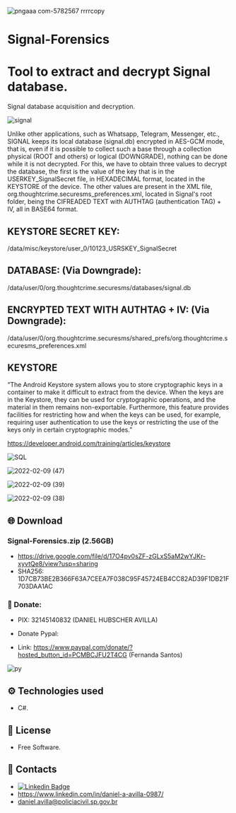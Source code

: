 
![pngaaa com-5782567 rrrrcopy](https://user-images.githubusercontent.com/102838167/202285981-e2a0413e-a6b6-4cd0-8952-adbbf66ba7d7.png)

# Signal-Forensics
# Tool to extract and decrypt Signal database.

Signal database acquisition and decryption.

![signal](https://user-images.githubusercontent.com/102838167/202285009-4fdb283b-466c-47ae-9d8f-532d30d52cff.PNG)

Unlike other applications, such as Whatsapp, Telegram, Messenger, etc., SIGNAL keeps its local database (signal.db) encrypted in AES-GCM mode, that is, even if it is possible to collect such a base through a collection physical (ROOT and others) or logical (DOWNGRADE), nothing can be done while it is not decrypted.
For this, we have to obtain three values ​​to decrypt the database, the first is the value of the key that is in the USERKEY_SignalSecret file, in HEXADECIMAL format, located in the KEYSTORE of the device. The other values ​​are present in the XML file, org.thoughtcrime.securesms_preferences.xml, located in Signal's root folder, being the CIFREADED TEXT with AUTHTAG (authentication TAG) + IV, all in BASE64 format.

## KEYSTORE SECRET KEY:
/data/misc/keystore/user_0/10123_USRSKEY_SignalSecret

## DATABASE: (Via Downgrade):
/data/user/0/org.thoughtcrime.securesms/databases/signal.db

## ENCRYPTED TEXT WITH AUTHTAG + IV: (Via Downgrade):
/data/user/0/org.thoughtcrime.securesms/shared_prefs/org.thoughtcrime.securesms_preferences.xml

## KEYSTORE
“The Android Keystore system allows you to store cryptographic keys in a container to make it difficult to extract from the device. When the keys are in the Keystore, they can be used for cryptographic operations, and the material in them remains non-exportable. Furthermore, this feature provides facilities for restricting how and when the keys can be used, for example, requiring user authentication to use the keys or restricting the use of the keys only in certain cryptographic modes.”

https://developer.android.com/training/articles/keystore

![SQL](https://user-images.githubusercontent.com/102838167/202283462-514c167c-a3d7-447a-bede-50bc9322318c.PNG)

![2022-02-09 (47)](https://user-images.githubusercontent.com/102838167/202285590-2faf5171-4dc4-40b3-8fa8-e0df7cf4af68.png)

![2022-02-09 (39)](https://user-images.githubusercontent.com/102838167/202285490-1150c302-58ff-4bcb-98bf-0560c5e1cf8a.png)

![2022-02-09 (38)](https://user-images.githubusercontent.com/102838167/202285394-04e444f5-64f1-46c9-8947-c24ad9783dfa.png)

## 🌐 Download

### Signal-Forensics.zip (2.56GB)
- https://drive.google.com/file/d/17O4pv0sZF-zGLxS5aM2wYJKr-xyvtQe8/view?usp=sharing
- SHA256: 1D7CB73BE2B366F63A7CEEA7F038C95F45724EB4CC82AD39F1DB21F703DAA1AC

### 🚀 Donate:

- PIX: 32145140832 (DANIEL HUBSCHER AVILLA)

- Donate Pypal:
- Link: https://www.paypal.com/donate/?hosted_button_id=PCMBCJFU2T4CG (Fernanda Santos)

![py](https://user-images.githubusercontent.com/102838167/177612624-86f0eb35-c66c-4edd-9bb5-c813feae2565.PNG)

## ⚙️ Technologies used
- C#.

## 🚀 License
- Free Software.

## 🤖 Contacts
- [![Linkedin Badge](https://img.shields.io/badge/-LinkedIn-blue?style=flat-square&logo=Linkedin&logoColor=white&link=https://www.linkedin.com/in/daniel-a-avilla-0987/)](https://www.linkedin.com/in/daniel-a-avilla-0987/)
- https://www.linkedin.com/in/daniel-a-avilla-0987/
- daniel.avilla@policiacivil.sp.gov.br

